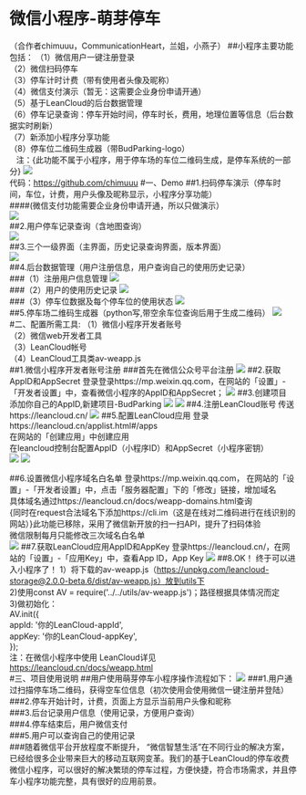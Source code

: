 # 微信小程序-萌芽停车
（合作者chimuuu，CommunicationHeart，兰姐，小燕子）
##小程序主要功能包括：
（1）微信用户一键注册登录	<br>
（2）微信扫码停车<br>
（3）停车计时计费（带有使用者头像及昵称）<br>
（4）微信支付演示（暂无：这需要企业身份申请开通）<br>
（5）基于LeanCloud的后台数据管理<br>
（6）停车记录查询：停车开始时间，停车时长，费用，地理位置等信息（后台数据实时刷新）<br>
（7）新添加小程序分享功能<br>
（8）停车位二维码生成器（带BudParking-logo）<br>
    注：{此功能不属于小程序，用于停车场的车位二维码生成，是停车系统的一部分}
![](https://github.com/chimuuu/Images/blob/master/qrcode.png)<br>
代码：https://github.com/chimuuu
#一、Demo
##1.扫码停车演示（停车时间，车位，计费，用户头像及昵称显示，小程序分享功能）<br>
####(微信支付功能需要企业身份申请开通，所以只做演示）<br>
![](https://github.com/chimuuu/Images/blob/master/button2.gif)<br>
##2.用户停车记录查询（含地图查询）<br>
![](https://github.com/chimuuu/Images/blob/master/record.gif)<br>
##3.三个一级界面（主界面，历史记录查询界面，版本界面）<br>
![](https://github.com/chimuuu/Images/blob/master/about_all.gif)<br>
##4.后台数据管理（用户注册信息，用户查询自己的使用历史记录）<br>
###（1）注册用户信息管理
![](https://github.com/chimuuu/Images/blob/master/user.png)<br>
###（2）用户的使用历史记录
![](https://github.com/chimuuu/Images/blob/master/houtai.png)<br>
###（3）停车位数据及每个停车位的使用状态
![](https://github.com/chimuuu/Images/blob/master/Parking_space.png)<br>
##5.停车场二维码生成器（python写,带空余车位查询后用于生成二维码）
![](https://github.com/chimuuu/Images/blob/master/qrcode_producer.png)<br>
#二、配置所需工具:
（1）微信小程序开发者账号<br>
（2）微信web开发者工具<br>
（3）LeanCloud帐号<br>
（4）LeanCloud工具类av-weapp.js<br>
##1.微信小程序开发者账号注册
###首先在微信公众号平台注册
![](https://github.com/chimuuu/Images/blob/master/1.png)
##2.获取AppID和AppSecret
登录登录https://mp.weixin.qq.com，在网站的「设置」-「开发者设置」中，查看微信小程序的AppID和AppSecret；
![](https://github.com/chimuuu/Images/blob/master/2.png)
##3.创建项目
添加你自己的AppID,新建项目-BudParking
![](https://github.com/chimuuu/Images/blob/master/3.png)
![](https://github.com/chimuuu/Images/blob/master/4.png)
##4.注册LeanCloud账号
传送https://leancloud.cn/
![](https://github.com/chimuuu/Images/blob/master/5.png)
##5.配置LeanCloud应用
登录https://leancloud.cn/applist.html#/apps<br>
在网站的「创建应用」中创建应用<br>
在leancloud控制台配置AppID（小程序ID）和AppSecret（小程序密钥）<br>
![](https://github.com/chimuuu/Images/blob/master/6.png)
![](https://github.com/chimuuu/Images/blob/master/7.png)

##6.设置微信小程序域名白名单
登录https://mp.weixin.qq.com，
在网站的「设置」-「开发者设置」中，点击「服务器配置」下的「修改」链接，增加域名<br>
具体域名通过https://leancloud.cn/docs/weapp-domains.html查询<br>
{同时在request合法域名下添加https://cli.im（这是在线对二维码进行在线识别的网站）}此功能已移除，采用了微信新开放的扫一扫API，提升了扫码体验<br>
微信限制每月只能修改三次域名白名单<br>
![](https://github.com/chimuuu/Images/blob/master/8.png)
##7.获取LeanCloud应用AppID和AppKey
登录https://leancloud.cn/，在网站的「设置」-「应用Key」中，查看App ID，App Key
![](https://github.com/chimuuu/Images/blob/master/9.png)
##8.OK！ 终于可以进入小程序了！
1）将下载的av-weapp.js（https://unpkg.com/leancloud-storage@2.0.0-beta.6/dist/av-weapp.js）放到utils下<br>
2)使用const AV = require('../../utils/av-weapp.js')；路径根据具体情况而定<br>
3)做初始化：<br>
    AV.init({<br>
    appId: '你的LeanCloud-appId',<br>
    appKey: '你的LeanCloud-appKey',<br>
    });<br>
注：在微信小程序中使用 LeanCloud详见 https://leancloud.cn/docs/weapp.html<br>
#三、项目使用说明
##用户使用萌芽停车小程序操作流程如下：
![](https://github.com/chimuuu/Images/blob/master/order1.png)
###1.用户通过扫描停车场二维码，获得空车位信息（初次使用会使用微信一键注册并登陆）<br>
###2.停车开始计时，计费，页面上方显示当前用户头像和昵称<br>
###3.后台记录用户信息（使用记录，方便用户查询）<br>
###4.停车结束后，用户微信支付<br>
###5.用户可以查询自己的使用记录<br>
###随着微信平台开放程度不断提升， “微信智慧生活”在不同行业的解决方案，已经给很多企业带来巨大的移动互联网变革。我们的基于LeanCloud的停车收费微信小程序，可以很好的解决繁琐的停车过程，方便快捷，符合市场需求，并且停车小程序功能完整，具有很好的应用前景。
